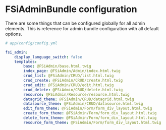 # FSiAdminBundle configuration

There are some things that can be configured globally for all admin elements.
This is reference for admin bundle configuration with all default options.

```yml
# app/config/config.yml

fsi_admin:
    display_language_switch: false
    templates:
        base: @FSiAdmin/base.html.twig
        index_page: @FSiAdmin/Admin/index.html.twig
        crud_list: @FSiAdmin/CRUD/list.html.twig
        crud_create: @FSiAdmin/CRUD/create.html.twig
        crud_edit: @FSiAdmin/CRUD/edit.html.twig
        crud_delete: @FSiAdmin/CRUD/delete.html.twig
        resource: @FSiAdmin/Resource/resource.html.twig
        datagrid_theme: @FSiAdmin/CRUD/datagrid.html.twig
        datasource_theme: @FSiAdmin/CRUD/datasource.html.twig
        edit_form_theme: @FSiAdmin/Form/form_div_layout.html.twig
        create_form_theme: @FSiAdmin/Form/form_div_layout.html.twig
        delete_form_theme: @FSiAdmin/Form/form_div_layout.html.twig
        resource_form_theme: @FSiAdmin/Form/form_div_layout.html.twig
```

